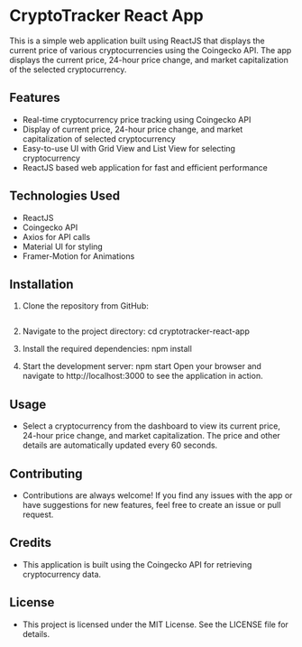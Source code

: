 # CryptoTracker React App

This is a simple web application built using ReactJS that displays the current price of various cryptocurrencies using the Coingecko API. The app displays the current price, 24-hour price change, and market capitalization of the selected cryptocurrency.

## Features

- Real-time cryptocurrency price tracking using Coingecko API
- Display of current price, 24-hour price change, and market capitalization of selected cryptocurrency
- Easy-to-use UI with Grid View and List View for selecting cryptocurrency
- ReactJS based web application for fast and efficient performance

## Technologies Used

- ReactJS
- Coingecko API
- Axios for API calls
- Material UI for styling
- Framer-Motion for Animations

## Installation

1. Clone the repository from GitHub:

   ```bash   git clone https://github.com/yourusername/cryptotracker.git
2. Navigate to the project directory:
   cd cryptotracker-react-app
3. Install the required dependencies:
   npm install
4. Start the development server:
   npm start
Open your browser and navigate to http://localhost:3000 to see the application in action.

## Usage
- Select a cryptocurrency from the dashboard to view its current price, 24-hour price change, and market capitalization.
The price and other details are automatically updated every 60 seconds.

## Contributing
- Contributions are always welcome! If you find any issues with the app or have suggestions for new features, feel free to create an issue or pull request.

## Credits
- This application is built using the Coingecko API for retrieving cryptocurrency data.

## License
- This project is licensed under the MIT License. See the LICENSE file for details.